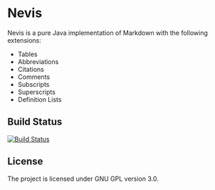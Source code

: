 Nevis
========

Nevis is a pure Java implementation of Markdown with the following extensions:

* Tables
* Abbreviations
* Citations
* Comments
* Subscripts
* Superscripts
* Definition Lists


## Build Status
[![Build Status](https://travis-ci.org/mashti/nevis.png?branch=master)](https://travis-ci.org/mashti/nevis)


## License
The project is licensed under GNU GPL version 3.0.
